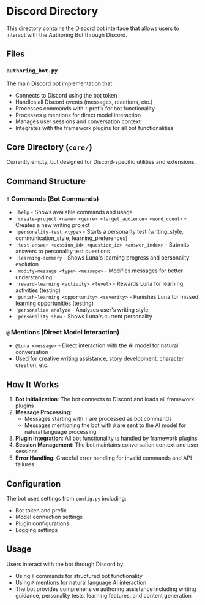 # Discord Directory

This directory contains the Discord bot interface that allows users to interact with the Authoring Bot through Discord.

## Files

### `authoring_bot.py`
The main Discord bot implementation that:
- Connects to Discord using the bot token
- Handles all Discord events (messages, reactions, etc.)
- Processes commands with `!` prefix for bot functionality
- Processes `@` mentions for direct model interaction
- Manages user sessions and conversation context
- Integrates with the framework plugins for all bot functionalities

## Core Directory (`core/`)
Currently empty, but designed for Discord-specific utilities and extensions.

## Command Structure

### `!` Commands (Bot Commands)
- `!help` - Shows available commands and usage
- `!create-project <name> <genre> <target_audience> <word_count>` - Creates a new writing project
- `!personality-test <type>` - Starts a personality test (writing_style, communication_style, learning_preferences)
- `!test-answer <session_id> <question_id> <answer_index>` - Submits answers to personality test questions
- `!learning-summary` - Shows Luna's learning progress and personality evolution
- `!modify-message <type> <message>` - Modifies messages for better understanding
- `!reward-learning <activity> <level>` - Rewards Luna for learning activities (testing)
- `!punish-learning <opportunity> <severity>` - Punishes Luna for missed learning opportunities (testing)
- `!personalize analyze` - Analyzes user's writing style
- `!personality show` - Shows Luna's current personality

### `@` Mentions (Direct Model Interaction)
- `@Luna <message>` - Direct interaction with the AI model for natural conversation
- Used for creative writing assistance, story development, character creation, etc.

## How It Works

1. **Bot Initialization**: The bot connects to Discord and loads all framework plugins
2. **Message Processing**: 
   - Messages starting with `!` are processed as bot commands
   - Messages mentioning the bot with `@` are sent to the AI model for natural language processing
3. **Plugin Integration**: All bot functionality is handled by framework plugins
4. **Session Management**: The bot maintains conversation context and user sessions
5. **Error Handling**: Graceful error handling for invalid commands and API failures

## Configuration

The bot uses settings from `config.py` including:
- Bot token and prefix
- Model connection settings
- Plugin configurations
- Logging settings

## Usage

Users interact with the bot through Discord by:
- Using `!` commands for structured bot functionality
- Using `@` mentions for natural language AI interaction
- The bot provides comprehensive authoring assistance including writing guidance, personality tests, learning features, and content generation 